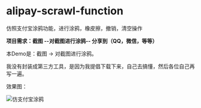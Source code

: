 # alipay-scrawl-function
仿照支付宝涂鸦功能，进行涂鸦，橡皮擦，撤销，清空操作



**项目需求：截图 --对截图进行涂鸦-- 分享到（QQ，微信，等等）**


本Demo是：截图 -> 对截图进行涂鸦。

我没有封装成第三方工具，是因为我提倡下载下来，自己去搞懂，然后各位自己再写一遍。


效果图：

![仿支付宝涂鸦](https://dn-mhke0kuv.qbox.me/e0fc1b578993fec369d1.png)
